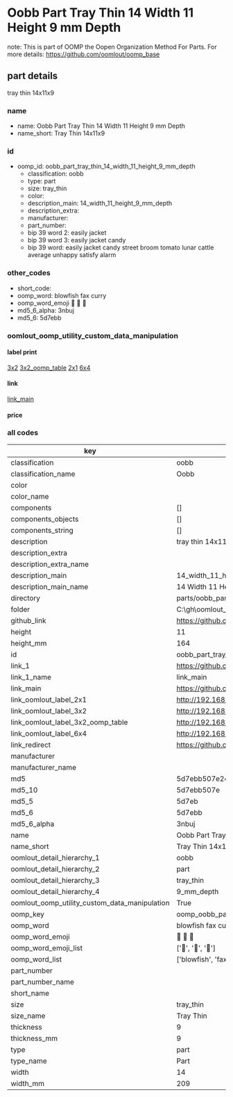 # Oobb Part Tray Thin 14 Width 11 Height 9 mm Depth  

note: This is part of OOMP the Oopen Organization Method For Parts. For more details: https://github.com/oomlout/oomp_base

##  part details
  



tray thin 14x11x9



### name
* name: Oobb Part Tray Thin 14 Width 11 Height 9 mm Depth
* name_short: Tray Thin 14x11x9 
### id
* oomp_id: oobb_part_tray_thin_14_width_11_height_9_mm_depth
  * classification: oobb
  * type: part
  * size: tray_thin
  * color: 
  * description_main: 14_width_11_height_9_mm_depth
  * description_extra: 
  * manufacturer: 
  * part_number: 
  * bip 39 word 2: easily jacket
  * bip 39 word 3: easily jacket candy
  * bip 39 word: easily jacket candy street broom tomato lunar cattle average unhappy satisfy alarm

### other_codes
* short_code: 
* oomp_word: blowfish fax curry
* oomp_word_emoji :blowfish: :fax: :curry:
* md5_6_alpha: 3nbuj
* md5_6: 5d7ebb






### oomlout_oomp_utility_custom_data_manipulation
#### label print
[3x2](http://192.168.1.245:1112/?label=oomp%203nbuj)
[3x2_oomp_table](http://192.168.1.108:1112/?label=oomp%203nbuj)
[2x1](http://192.168.1.242:1112/?label=oomp%203nbuj)
[6x4](http://192.168.1.55:1112/?label=oomp%203nbuj)    

#### link

[link_main](https://github.com/oomlout/oomlout_oobb_version_4_generated_parts/tree/main/navigation_oomp/oobb/part/tray_thin/14_width_11_height_9_mm_depth/part)                              

#### price







### all codes 
| key | value |  
| --- | --- |  
| classification | oobb |  
| classification_name | Oobb |  
| color |  |  
| color_name |  |  
| components | [] |  
| components_objects | [] |  
| components_string | [] |  
| description | tray thin 14x11x9 |  
| description_extra |  |  
| description_extra_name |  |  
| description_main | 14_width_11_height_9_mm_depth |  
| description_main_name | 14 Width 11 Height 9 mm Depth |  
| directory | parts/oobb_part_tray_thin_14_width_11_height_9_mm_depth |  
| folder | C:\gh\oomlout_oobb_version_4_generated_parts\parts\oobb_part_tray_thin_14_width_11_height_9_mm_depth |  
| github_link | https://github.com/oomlout/oomlout_oomp_part_src/tree/main/parts/oobb_part_tray_thin_14_width_11_height_9_mm_depth |  
| height | 11 |  
| height_mm | 164 |  
| id | oobb_part_tray_thin_14_width_11_height_9_mm_depth |  
| link_1 | https://github.com/oomlout/oomlout_oobb_version_4_generated_parts/tree/main/navigation_oomp/oobb/part/tray_thin/14_width_11_height_9_mm_depth/part |  
| link_1_name | link_main |  
| link_main | https://github.com/oomlout/oomlout_oobb_version_4_generated_parts/tree/main/navigation_oomp/oobb/part/tray_thin/14_width_11_height_9_mm_depth/part |  
| link_oomlout_label_2x1 | http://192.168.1.242:1112/?label=oomp%203nbuj |  
| link_oomlout_label_3x2 | http://192.168.1.245:1112/?label=oomp%203nbuj |  
| link_oomlout_label_3x2_oomp_table | http://192.168.1.108:1112/?label=oomp%203nbuj |  
| link_oomlout_label_6x4 | http://192.168.1.55:1112/?label=oomp%203nbuj |  
| link_redirect | https://github.com/oomlout/oomlout_oobb_version_4_generated_parts/tree/main/parts/oobb_tray_thin_14_11_09 |  
| manufacturer |  |  
| manufacturer_name |  |  
| md5 | 5d7ebb507e2450a3900e6d6e429dc22c |  
| md5_10 | 5d7ebb507e |  
| md5_5 | 5d7eb |  
| md5_6 | 5d7ebb |  
| md5_6_alpha | 3nbuj |  
| name | Oobb Part Tray Thin 14 Width 11 Height 9 mm Depth |  
| name_short | Tray Thin 14x11x9  |  
| oomlout_detail_hierarchy_1 | oobb |  
| oomlout_detail_hierarchy_2 | part |  
| oomlout_detail_hierarchy_3 | tray_thin |  
| oomlout_detail_hierarchy_4 | 9_mm_depth |  
| oomlout_oomp_utility_custom_data_manipulation | True |  
| oomp_key | oomp_oobb_part_tray_thin_14_width_11_height_9_mm_depth |  
| oomp_word | blowfish fax curry |  
| oomp_word_emoji | :blowfish: :fax: :curry: |  
| oomp_word_emoji_list | [':blowfish:', ':fax:', ':curry:'] |  
| oomp_word_list | ['blowfish', 'fax', 'curry'] |  
| part_number |  |  
| part_number_name |  |  
| short_name |  |  
| size | tray_thin |  
| size_name | Tray Thin |  
| thickness | 9 |  
| thickness_mm | 9 |  
| type | part |  
| type_name | Part |  
| width | 14 |  
| width_mm | 209 |  
